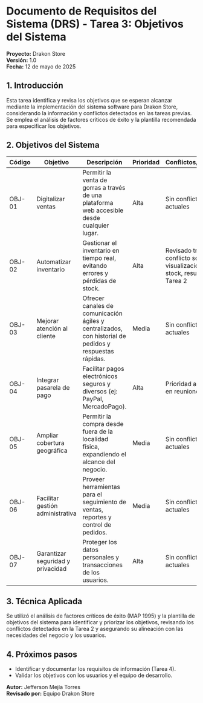 # Documento de Requisitos del Sistema (DRS) - Tarea 3: Objetivos del Sistema

**Proyecto:** Drakon Store  
**Versión:** 1.0  
**Fecha:** 12 de mayo de 2025

## 1. Introducción

Esta tarea identifica y revisa los objetivos que se esperan alcanzar mediante la implementación del sistema software para Drakon Store, considerando la información y conflictos detectados en las tareas previas. Se emplea el análisis de factores críticos de éxito y la plantilla recomendada para especificar los objetivos.

## 2. Objetivos del Sistema

| **Código** | **Objetivo** | **Descripción** | **Prioridad** | **Conflictos/Revisión** |
|------------|-------------|-----------------|---------------|------------------------|
| OBJ-01 | Digitalizar ventas | Permitir la venta de gorras a través de una plataforma web accesible desde cualquier lugar. | Alta | Sin conflictos actuales |
| OBJ-02 | Automatizar inventario | Gestionar el inventario en tiempo real, evitando errores y pérdidas de stock. | Alta | Revisado tras conflicto sobre visualización de stock, resuelto en Tarea 2 |
| OBJ-03 | Mejorar atención al cliente | Ofrecer canales de comunicación ágiles y centralizados, con historial de pedidos y respuestas rápidas. | Media | Sin conflictos actuales |
| OBJ-04 | Integrar pasarela de pago | Facilitar pagos electrónicos seguros y diversos (ej: PayPal, MercadoPago). | Alta | Prioridad acordada en reuniones |
| OBJ-05 | Ampliar cobertura geográfica | Permitir la compra desde fuera de la localidad física, expandiendo el alcance del negocio. | Media | Sin conflictos actuales |
| OBJ-06 | Facilitar gestión administrativa | Proveer herramientas para el seguimiento de ventas, reportes y control de pedidos. | Media | Sin conflictos actuales |
| OBJ-07 | Garantizar seguridad y privacidad | Proteger los datos personales y transacciones de los usuarios. | Alta | Sin conflictos actuales |

## 3. Técnica Aplicada

Se utilizó el análisis de factores críticos de éxito (MAP 1995) y la plantilla de objetivos del sistema para identificar y priorizar los objetivos, revisando los conflictos detectados en la Tarea 2 y asegurando su alineación con las necesidades del negocio y los usuarios.

## 4. Próximos pasos

* Identificar y documentar los requisitos de información (Tarea 4).
* Validar los objetivos con los usuarios y el equipo de desarrollo.

**Autor:** Jefferson Mejía Torres  
**Revisado por:** Equipo Drakon Store
